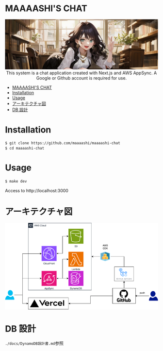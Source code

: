 # MAAAASHI'S CHAT

<div><img src="./docs/main.png" /></div>

<div align="center">
  This system is a chat application created with Next.js and AWS AppSync. A Google or Github account is required for use.
</div>

- [MAAAASHI'S CHAT](#maaaashis-chat)
- [Installation](#installation)
- [Usage](#usage)
- [アーキテクチャ図](#アーキテクチャ図)
- [DB 設計](#db-設計)

# Installation

```bash
$ git clone https://github.com/maaaashi/maaaashi-chat
$ cd maaaashi-chat
```

# Usage

```bash
$ make dev
```

Access to http://localhost:3000

# アーキテクチャ図

<div><img src="./docs/アーキテクチャ図.png" /></div>

# DB 設計

`./docs/DynamoDB設計書.md`参照

<!-- # Test

```bash
# Run test
$ npm run test:watch
``` -->

